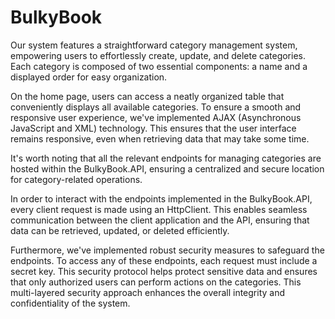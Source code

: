 # BulkyBook

Our system features a straightforward category management system, empowering users to effortlessly create, update, and delete categories. Each category is composed of two essential components: a name and a displayed order for easy organization.

On the home page, users can access a neatly organized table that conveniently displays all available categories. To ensure a smooth and responsive user experience, we've implemented AJAX (Asynchronous JavaScript and XML) technology. This ensures that the user interface remains responsive, even when retrieving data that may take some time.

It's worth noting that all the relevant endpoints for managing categories are hosted within the BulkyBook.API, ensuring a centralized and secure location for category-related operations.

In order to interact with the endpoints implemented in the BulkyBook.API, every client request is made using an HttpClient. This enables seamless communication between the client application and the API, ensuring that data can be retrieved, updated, or deleted efficiently.

Furthermore, we've implemented robust security measures to safeguard the endpoints. To access any of these endpoints, each request must include a secret key. This security protocol helps protect sensitive data and ensures that only authorized users can perform actions on the categories. This multi-layered security approach enhances the overall integrity and confidentiality of the system.
